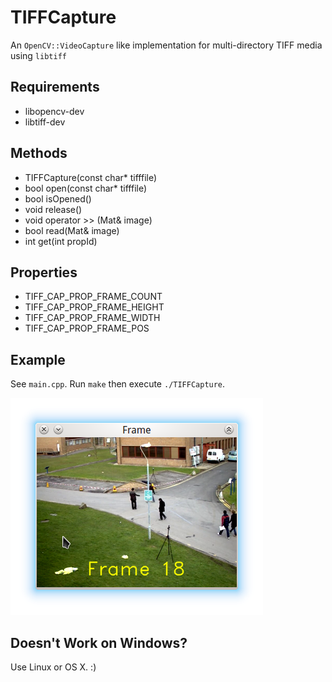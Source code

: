 # TIFFCapture

An `OpenCV::VideoCapture` like implementation for multi-directory TIFF media using `libtiff`

## Requirements

* libopencv-dev
* libtiff-dev

## Methods

* TIFFCapture(const char* tifffile)
* bool open(const char* tifffile)
* bool isOpened()
* void release()
* void operator >> (Mat& image)
* bool read(Mat& image)
* int get(int propId)

## Properties

* TIFF_CAP_PROP_FRAME_COUNT
* TIFF_CAP_PROP_FRAME_HEIGHT
* TIFF_CAP_PROP_FRAME_WIDTH
* TIFF_CAP_PROP_FRAME_POS

## Example

See `main.cpp`. Run `make` then execute `./TIFFCapture`.

![TIFFCapture](screen.png)

## Doesn't Work on Windows?

Use Linux or OS X. :)
